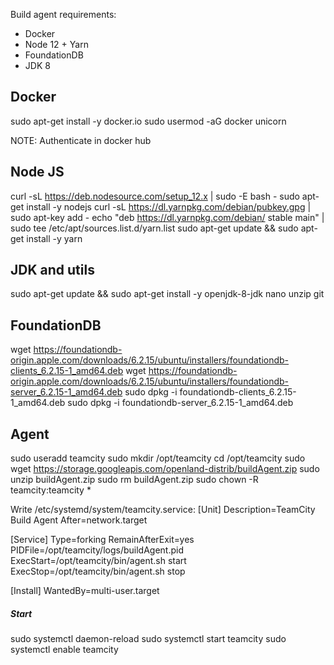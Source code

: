 Build agent requirements:
* Docker
* Node 12 + Yarn
* FoundationDB
* JDK 8

## Docker
sudo apt-get install -y docker.io
sudo usermod -aG docker unicorn

NOTE: Authenticate in docker hub

## Node JS
curl -sL https://deb.nodesource.com/setup_12.x | sudo -E bash -
sudo apt-get install -y nodejs 
curl -sL https://dl.yarnpkg.com/debian/pubkey.gpg | sudo apt-key add -
echo "deb https://dl.yarnpkg.com/debian/ stable main" | sudo tee /etc/apt/sources.list.d/yarn.list
sudo apt-get update && sudo apt-get install -y yarn

## JDK and utils
sudo apt-get update && sudo apt-get install -y openjdk-8-jdk nano unzip git

## FoundationDB
wget https://foundationdb-origin.apple.com/downloads/6.2.15/ubuntu/installers/foundationdb-clients_6.2.15-1_amd64.deb
wget https://foundationdb-origin.apple.com/downloads/6.2.15/ubuntu/installers/foundationdb-server_6.2.15-1_amd64.deb
sudo dpkg -i foundationdb-clients_6.2.15-1_amd64.deb
sudo dpkg -i foundationdb-server_6.2.15-1_amd64.deb

## Agent

sudo useradd teamcity
sudo mkdir /opt/teamcity
cd /opt/teamcity
sudo wget https://storage.googleapis.com/openland-distrib/buildAgent.zip
sudo unzip buildAgent.zip
sudo rm buildAgent.zip
sudo chown -R teamcity:teamcity *


Write /etc/systemd/system/teamcity.service:
[Unit]
Description=TeamCity Build Agent
After=network.target

[Service]
Type=forking
RemainAfterExit=yes
PIDFile=/opt/teamcity/logs/buildAgent.pid
ExecStart=/opt/teamcity/bin/agent.sh start
ExecStop=/opt/teamcity/bin/agent.sh stop

[Install]
WantedBy=multi-user.target

##### Start
sudo systemctl daemon-reload
sudo systemctl start teamcity
sudo systemctl enable teamcity
